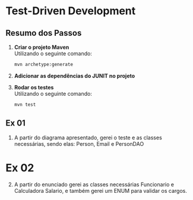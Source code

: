# Test-Driven Development

## Resumo dos Passos

1. **Criar o projeto Maven**  
   Utilizando o seguinte comando:
   ```bash
   mvn archetype:generate
   ```

2. **Adicionar as dependências do JUNIT no projeto**


3. **Rodar os testes**  
   Utilizando o seguinte comando:
   ```bash
   mvn test
   ```
   

## Ex 01

1. A partir do diagrama apresentado, gerei o teste e as classes necessárias, sendo elas: Person, Email e PersonDAO 

# Ex 02

2. A partir do enunciado gerei as classes necessárias Funcionario e Calculadora Salario, e também gerei um ENUM para validar os cargos.

